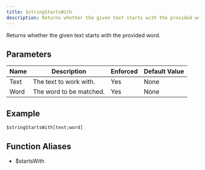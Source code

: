 ```yaml
---
title: $stringStartsWith
description: Returns whether the given text starts with the provided word.
---
```


Returns whether the given text starts with the provided word.
## Parameters
| Name |       Description       | Enforced | Default Value |
|------|-------------------------|----------|---------------|
| Text | The text to work with.  | Yes      | None          |
| Word | The word to be matched. | Yes      | None          |
## Example
```eats
$stringStartsWith[text;word]
```
## Function Aliases
- $startsWith